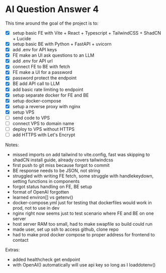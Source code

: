 # AI Question Answer 4

This time around the goal of the project is to:

- [x] setup basic FE with Vite + React + Typescript + TailwindCSS + ShadCN + Lucide
- [x] setup basic BE with Python + FastAPI + uvicorn
- [x] add .env for API keys
- [x] FE make an UI ask questions to an LLM
- [x] add .env for API url
- [x] connect FE to BE with fetch
- [x] FE make a UI for a password
- [x] password protect the endpoint
- [x] BE add API call to LLM
- [x] add basic rate limiting to endpoint
- [x] setup separate docker for FE and BE
- [x] setup docker-compose
- [x] setup a reverse proxy with nginx
- [x] setup VPS
- [ ] send code to VPS
- [ ] connect VPS to domain name
- [ ] deploy to VPS without HTTPS
- [ ] add HTTPS with Let's Encrypt

Notes:

- missed imports on add tailwind to vite.config, fast was skipping to shadCN install guide, already covers tailwindcss
- first push to git miss because forgot to commit
- BE response needs to be JSON, not string
- struggled with writing FE fetch, some struggle with handlekeydown, setting functions in components
- forgot status handling on FE, BE setup
- format of OpenAI forgotten
- learned environ[] vs getenv()
- docker-compose.yml just for testing that dockerfiles would work in prod, not to use in dev
- nginx right now seems just to test scenario where FE and BE on one server
- host server RAM too small, had to make swapfile so build could run
- made user, set up ssh to access github, clone repo
- had to make prod docker compose to proper address for frontend to contact

Extras:

- added healthcheck get endpoint
- with OpenAI() automatically will use api key so long as I loaddotenv()
